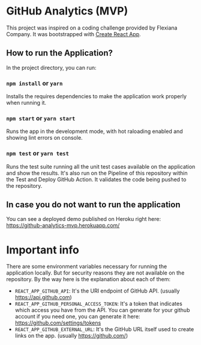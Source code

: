 # GitHub Analytics (MVP)

This project was inspired on a coding challenge provided by Flexiana Company. It was bootstrapped with [Create React App](https://github.com/facebook/create-react-app).

## How to run the Application?

In the project directory, you can run:

### `npm install` or `yarn`

Installs the requires dependencies to make the application work properly when running it.

### `npm start` or `yarn start`

Runs the app in the development mode, with hot raloading enabled and showing lint errors on console.

### `npm test` or `yarn test`

Runs the test suite running all the unit test cases available on the application and show the results. It's also run on the Pipeline of this repository within the Test and Deploy GitHub Action. It validates the code being pushed to the repository.

## In case you do not want to run the application

You can see a deployed demo published on Heroku right here: https://github-analytics-mvp.herokuapp.com/ 

# Important info

There are some environment variables necessary for running the application locally. But for security reasons they are not available on the repository. By the way here is the explanation about each of them:

- `REACT_APP_GITHUB_API`: It's the URI endpoint of GitHub API. (usually https://api.github.com)
- `REACT_APP_GITHUB_PERSONAL_ACCESS_TOKEN`: It's a token that indicates which access you have from the API. You can generate for your github account if you need one, you can generate it here: https://github.com/settings/tokens
- `REACT_APP_GITHUB_EXTERNAL_URL`: It's the GitHub URL itself used to create links on the app. (usually https://github.com/)
